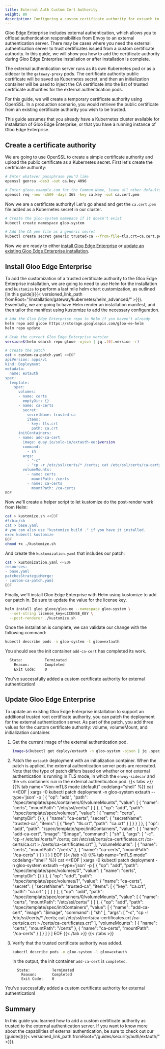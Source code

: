 ```yaml
---
title: External Auth Custom Cert Authority
weight: 80
description: Configuring a custom certificate authority for extauth to use.
---
```


Gloo Edge Enterprise includes external authentication, which allows you to offload authentication responsibilities from Envoy to an external authentication server. There may be cases where you need the external authentication server to trust certificates issued from a custom certificate authority. In this guide, we will show you how to add the certificate authority during Gloo Edge Enterprise installation or after installation is complete.

The external authentication server runs as its own Kubernetes pod or as a sidecar to the `gateway-proxy` pods. The certificate authority public certificate will be saved as Kubernetes secret, and then an initialization container will be used to inject the CA certificate into the list of trusted certificate authorities for the external authentication pods. 

For this guide, we will create a temporary certificate authority using OpenSSL. In a production scenario, you would retrieve the public certificate from an existing certificate authority you wish to be trusted.

This guide assumes that you already have a Kubernetes cluster available for installation of Gloo Edge Enterprise, or that you have a running instance of Gloo Edge Enterprise.

## Create a certificate authority

We are going to use OpenSSL to create a simple certificate authority and upload the public certificate as a Kubernetes secret. First let's create the certificate authority:

```bash
# Enter whatever passphrase you'd like
openssl genrsa -des3 -out ca.key 4096

# Enter glooe.example.com for the Common Name, leave all other defaults
openssl req -new -x509 -days 365 -key ca.key -out ca.cert.pem
```

Now we are a certificate authority! Let's go ahead and get the `ca.cert.pem` file added as a Kubernetes secret in our cluster.

```bash
# Create the gloo-system namepace if it doesn't exist
kubectl create namespace gloo-system

# Add the CA pem file as a generic secret
kubectl create secret generic trusted-ca --from-file=tls.crt=ca.cert.pem -n gloo-system
```

Now we are ready to either [install Gloo Edge Enterprise](#install-gloo-edge-enterprise) or [update an existing Gloo Edge Enterprise installation](#update-gloo-edge-enterprise).

## Install Gloo Edge Enterprise

To add the customization of a trusted certificate authority to the Gloo Edge Enterprise installation, we are going to need to use Helm for the installation and `kustomize` to perform a last mile helm chart customization, as outlined [in this guide]({{< versioned_link_path fromRoot="/installation/gateway/kubernetes/helm_advanced/" >}}). Essentially, we are going to have Helm render an installation manifest, and then tailor the manifest using kustomize to add the necessary configuration.

```bash
# Add the Gloo Edge Enterprise repo to Helm if you haven't already
helm repo add glooe https://storage.googleapis.com/gloo-ee-helm
helm repo update

# Grab the current Gloo Edge Enterprise version
version=$(helm search repo glooe -ojson | jq .[0].version -r)

# Create the patch
cat > custom-ca-patch.yaml <<EOF
apiVersion: apps/v1
kind: Deployment
metadata:
  name: extauth
spec:
  template:
    spec:
      volumes:
      - name: certs
        emptyDir: {}
      - name: ca-certs
        secret:
          secretName: trusted-ca
          items:
          - key: tls.crt
            path: ca.crt
      initContainers:
      - name: add-ca-cert
        image: quay.io/solo-io/extauth-ee:$version
        command:
          - sh
        args:
          - "-c"
          - "cp -r /etc/ssl/certs/* /certs; cat /etc/ssl/certs/ca-certificates.crt /ca-certs/ca.crt > /certs/ca-certificates.crt"
        volumeMounts:
          - name: certs
            mountPath: /certs
          - name: ca-certs
            mountPath: /ca-certs
EOF
```

Now we'll create a helper script to let kustomize do the post-render work from Helm:

```bash
cat > kustomize.sh <<EOF
#!/bin/sh
cat > base.yaml
# you can also use "kustomize build ." if you have it installed.
exec kubectl kustomize
EOF
chmod +x ./kustomize.sh
```

And create the `kustomization.yaml` that includes our patch:

```bash
cat > kustomization.yaml <<EOF
resources:
- base.yaml
patchesStrategicMerge:
- custom-ca-patch.yaml
EOF
```

Finally, we'll install Gloo Edge Enterprise with Helm using kustomize to add our patch in. Be sure to update the value for the license key.

```bash
helm install gloo glooe/gloo-ee --namespace gloo-system \
  --set-string license_key=LICENSE_KEY \
  --post-renderer ./kustomize.sh
```

Once the installation is complete, we can validate our change with the following command:

```bash
kubectl describe pods -n gloo-system -l gloo=extauth
```

You should see the init container `add-ca-cert` has completed its work.

```bash
  State:          Terminated
    Reason:       Completed
    Exit Code:    0
```

You've successfully added a custom certificate authority for external authentication!

## Update Gloo Edge Enterprise

To update an existing Gloo Edge Enterprise installation to support an additional trusted root certificate authority, you can patch the deployment for the external authentication server. As part of the patch, you add three values for the custom certificate authority: volume, volumeMount, and initialization container.

1. Get the current image of the external authentication pod.
   ```sh
   image=$(kubectl get deploy/extauth -n gloo-system -ojson | jq .spec.template.spec.containers[0].image -r)
   ```

2. Patch the `extauth` deployment with an initialization container. When the patch is applied, the external authentication server pods are recreated. Note that the type of patch differs based on whether or not external authentication is running in TLS mode, in which the `envoy-sidecar` and the `sds` containers run in the external authentication pod.
   {{< tabs >}}
   {{% tab name="Non-mTLS mode (default)" codelang="shell" %}}
   cat  <<EOF | xargs -0 kubectl patch deployment -n gloo-system extauth --type='json' -p
   [
       {
           "op": "add",
           "path": "/spec/template/spec/containers/0/volumeMounts",
           "value": [
               {
                   "name": "certs",
                   "mountPath": "/etc/ssl/certs/"
               }
           ]
       },
       {
           "op": "add",
           "path": "/spec/template/spec/volumes",
           "value": [
               {
                   "name": "certs",
                   "emptyDir": {}
               },
               {
                   "name": "ca-certs",
                   "secret": {
                       "secretName": "trusted-ca",
                       "items": [
                           {
                               "key": "tls.crt",
                               "path": "ca.crt"
                           }
                       ]
                   }
               }
           ]
       },
       {
           "op": "add",
           "path": "/spec/template/spec/initContainers",
           "value": [
               {
                   "name": "add-ca-cert",
                   "image": "$image",
                   "command": [
                       "sh"
                   ],
                   "args": [
                       "-c",
                       "cp -r /etc/ssl/certs/* /certs; cat /etc/ssl/certs/ca-certificates.crt /ca-certs/ca.crt > /certs/ca-certificates.crt"
                   ],
                   "volumeMounts": [
                       {
                           "name": "certs",
                           "mountPath": "/certs"
                       },
                       {
                           "name": "ca-certs",
                           "mountPath": "/ca-certs"
                       }
                   ]
               }
           ]
       }
   ]
   EOF
   {{< /tab >}}
   {{% tab name="mTLS mode" codelang="shell" %}}
   cat <<EOF | xargs -0 kubectl patch deployment -n gloo-system extauth --type='json' -p
   [
     {
       "op": "add",
       "path": "/spec/template/spec/volumes/0",
       "value": { "name": "certs", "emptyDir": {} } 
     },
     {
       "op": "add",
       "path": "/spec/template/spec/volumes/1",
       "value": {
         "name": "ca-certs",
         "secret": {
           "secretName": "trusted-ca",
           "items": [
             {
               "key": "ca.crt",
               "path": "ca.crt"
             }
           ]
         }
       }
     },
     {
       "op": "add",
       "path": "/spec/template/spec/containers/0/volumeMounts",
       "value": [ {
         "name": "certs",
         "mountPath": "/etc/ssl/certs/"
       } ]
     },
     {
       "op": "add",
       "path": "/spec/template/spec/initContainers",
       "value": [
         {
           "name": "add-ca-cert",
           "image": "$image",
           "command": [
             "sh"
           ],
           "args": [
             "-c",
             "cp -r /etc/ssl/certs/* /certs; cat /etc/ssl/certs/ca-certificates.crt /ca-certs/ca.crt > /certs/ca-certificates.crt"
           ],
           "volumeMounts": [
             {
               "name": "certs",
               "mountPath": "/certs"
             },
             {
               "name": "ca-certs",
               "mountPath": "/ca-certs"
             }
           ]
         }
       ]
     }
   ]
   EOF
   {{< /tab >}}
   {{< /tabs >}}

3. Verify that the trusted certificate authority was added.
   ```bash
   kubectl describe pods -n gloo-system -l gloo=extauth
   ```
   
   In the output, the init container `add-ca-cert` is `completed`.
   ```
     State:          Terminated
       Reason:       Completed
       Exit Code:    0
   ```

You've successfully added a custom certificate authority for external authentication!

## Summary

In this guide you learned how to add a custom certificate authority as trusted to the external authentication server. If you want to know more about the capabilities of external authentication, be sure to check out our [guides]({{< versioned_link_path fromRoot="/guides/security/auth/extauth/" >}}).